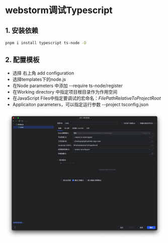 # webstorm调试Typescript

## 1. 安装依赖

```sh
pnpm i install typescript ts-node -D
```



## 2. 配置模板

- 选择 右上角 add configuration
- 选择templates下的node.js
- 在Node parameters 中添加 --require ts-node/register
- 在Working directory 中指定项目根目录作为作用空间
- 在JavaScript Files中指定要调试的宏命名：$FilePathRelativeToProjectRoot$
- Applicaiton parameters，可以指定运行参数 --project tsconfig.json

![image-20231219155614134](assets/image-20231219155614134.png)